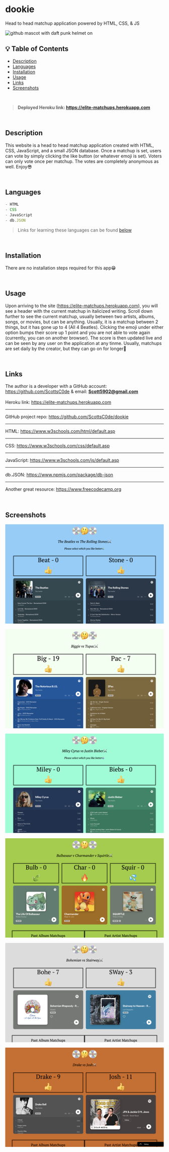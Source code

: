 # dookie
Head to head matchup application powered by HTML, CSS, & JS

<img src="https://octodex.github.com/images/daftpunktocat-thomas.gif" alt="github mascot with daft punk helmet on" width="200"/>

<br>

## 💡 Table of Contents

- [Description](#description-id)
- [Languages](#languages-id)
- [Installation](#installation-id)
- [Usage](#usage-id)
- [Links](#links-id)
- [Screenshots](#screenshots-id)

<br>

> <strong>Deployed Heroku link: https://elite-matchups.herokuapp.com</strong>

<br>

## <a id="description-id"></a>Description
This website is a head to head matchup application created with HTML, CSS, JavaScript, and a small JSON database. Once a matchup is set, users can vote by simply clicking the like button (or whatever emoji is set). Voters can only vote once per matchup. The votes are completely anonymous as well. Enjoy😎

<br>

## <a id="languages-id"></a>Languages

```js
- HTML
- CSS
- JavaScript
- db.JSON
```
> Links for learning these languages can be found <a href="#links-id">below</a>

<br>

## <a id="installation-id"></a>Installation
There are no installation steps required for this app😁

<br>

## <a id="usage-id"></a>Usage
Upon arriving to the site (https://elite-matchups.herokuapp.com), you will see a header with the current matchup in italicized writing. Scroll down further to see the current matchup, usually between two artists, albums, songs, or movies, but can be anything. Usually, it is a matchup between 2 things, but it has gone up to 4 (All 4 Beatles). Clicking the emoji under either option bumps their score up 1 point and you are not able to vote again (currently, you can on another browser). The score is then updated live and can be seen by any user on the application at any tinme. Usually, matchups are set daily by the creator, but they can go on for longer🤩

<br>

## <a id="links-id"></a>Links
The author is a developer with a GitHub account: https://github.com/ScottsC0de & email: **Scott5902@gmail.com**<br>
<br>
Heroku link: https://elite-matchups.herokuapp.com<hr>
GitHub project repo: https://github.com/ScottsC0de/dookie <hr>
HTML: https://www.w3schools.com/html/default.asp<hr>
CSS: https://www.w3schools.com/css/default.asp<hr>
JavaScript: https://www.w3schools.com/js/default.asp<hr>
db.JSON: https://www.npmjs.com/package/db-json<hr>
Another great resource: https://www.freecodecamp.org


<br>

## <a id="screenshots-id"></a>Screenshots
![Beatles vs Rolling Stones](img/matchupimg.png)
<br>

![Biggie Smalls vs Tupac](img/bigvpac.png)
<br>

![Miley Cyrus vs Justin Bieber](img/mileyvsbiebs.png)
<br>

![Bulbasaur vs Charmander vs Squirtle](img/buldvcharvsquirt.png)
<br>

![Bohemian Rhapsody vs Stairway to Heaven](img/bohevsway.png)
<br>

![Drake Bell vs Josh Peck](img/drakevjosh2.png)
